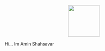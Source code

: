 <div id="header" align="center">
  <img src="https://media1.giphy.com/media/v1.Y2lkPTc5MGI3NjExZHIxaWR2NGt4N2JleHM1aDVpOXM3Z2Z3eHcxOTllaXp2Y2E0enptdyZlcD12MV9pbnRlcm5hbF9naWZfYnlfaWQmY3Q9Zw/KAq5w47R9rmTuvWOWa/giphy.gif" width="100"/>
</div>


Hi...
Im Amin Shahsavar
